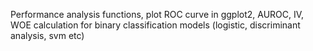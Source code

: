 
Performance analysis functions, plot ROC curve in ggplot2, AUROC, IV, WOE calculation for binary classification models (logistic, discriminant analysis, svm etc)
